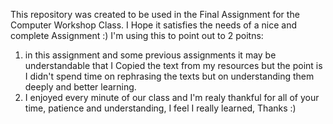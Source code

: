 This repository was created to be used in the Final Assignment for the Computer Workshop Class.
I Hope it satisfies the needs of a nice and complete Assignment :)
I'm using this to point out to 2 poitns:
1. in this assignment and some previous assignments it may be understandable that I Copied the text from my resources but the point is I didn't spend time on rephrasing the texts but on understanding them deeply and better learning.
2. I enjoyed every minute of our class and I'm realy thankful for all of your time, patience and understanding, I feel I really learned, Thanks :)
